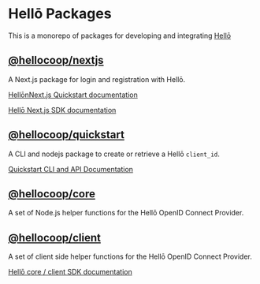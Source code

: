 # Hellō Packages

This is a monorepo of packages for developing and integrating [Hellō](https://hello.dev)

## [@hellocoop/nextjs](./nextjs/)

A Next.js package for login and registration with Hellō.

[HellōnNext.js Quickstart documentation](https://www.hello.dev/docs/quickstarts/nextjs)

[Hellō Next.js SDK documentation](https://www.hello.dev/docs/sdks/nextjs)

## [@hellocoop/quickstart](./quickstart/)

A CLI and nodejs package to create or retrieve a Hellō `client_id`. 

[Quickstart CLI and API Documentation](https://www.hello.dev/docs/sdks/quickstart)

## [@hellocoop/core](./core/)

A set of Node.js helper functions for the Hellō OpenID Connect Provider.

## [@hellocoop/client](./client/)

A set of client side helper functions for the Hellō OpenID Connect Provider.

[Hellō core / client SDK documentation](https://www.hello.dev/docs/sdks/quickstart/core-client)
